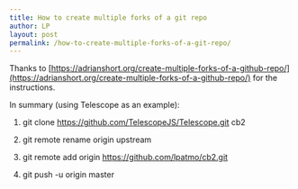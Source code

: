 ```yaml
---
title: How to create multiple forks of a git repo
author: LP
layout: post
permalink: /how-to-create-multiple-forks-of-a-git-repo/
---
```


Thanks to [https://adrianshort.org/create-multiple-forks-of-a-github-repo/](https://adrianshort.org/create-multiple-forks-of-a-github-repo/) for the instructions.

In summary (using Telescope as an example):

1. git clone https://github.com/TelescopeJS/Telescope.git cb2

2. git remote rename origin upstream

3. git remote add origin https://github.com/lpatmo/cb2.git

4. git push -u origin master